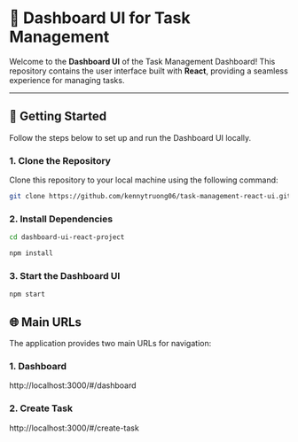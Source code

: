 # 🖤 **Dashboard UI for Task Management**

Welcome to the **Dashboard UI** of the Task Management Dashboard! This repository contains the user interface built with **React**, providing a seamless experience for managing tasks.

---

## 🚀 **Getting Started**

Follow the steps below to set up and run the Dashboard UI locally.

### 1. Clone the Repository

Clone this repository to your local machine using the following command:

```bash
git clone https://github.com/kennytruong06/task-management-react-ui.git
```

### 2. Install Dependencies

```bash
cd dashboard-ui-react-project

npm install
```

### 3. Start the Dashboard UI

```bash
npm start
```

## **🌐 Main URLs**

The application provides two main URLs for navigation:

### 1. Dashboard
http://localhost:3000/#/dashboard

### 2. Create Task
http://localhost:3000/#/create-task

